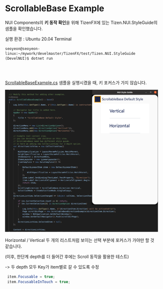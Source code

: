 # ScrollableBase Example

NUI Components의 **키 동작 확인**을 위해 TizenFX에 있는 Tizen.NUI.StyleGuide의 샘플을 확인했습니다.

실행 환경 : Ubuntu 20.04 Terminal

```
seoyeon@seoyeon-linux:~/mywork/develmaster/TizenFX/test/Tizen.NUI.StyleGuide (DevelNUI)$ dotnet run
```

<br>
<br>

[ScrollableBaseExample.cs](https://github.com/Samsung/TizenFX/blob/master/test/Tizen.NUI.StyleGuide/Examples/ScrollableBase/ScrollableBaseExample.cs) 샘플을 실행시켰을 때, 키 포커스가 가지 않습니다.


![Scrollable](./ScrollableKey.png)


Horizontal / Vertical 두 개의 리스트처럼 보이는 선택 부분에 포커스가 가야만 할 것 같습니다.

(이후, 한단계 depth를 더 들어간 후에는 Scroll 동작을 활용한 테스트)

-> 두 depth 모두 Key가 item별로 갈 수 있도록 수정

  ```C#
   item.Focusable = true;
   item.FocusableInTouch = true;
  ```

